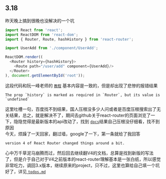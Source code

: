 ## **3.18**  
昨天晚上搞到很晚也没解决的一个坑  
```js
import React from 'react';
import ReactDOM from 'react-dom';
import { Router, Route, hashHistory } from 'react-router';

import UserAdd from './component/UserAdd';

ReactDOM.render((
  <Router history={hashHistory}>
    <Route path="/user/add" component={UserAdd}/>
  </Router>
), document.getElementById('root'));
```  
这段代码和阮一峰老师的 [`教程`](http://www.ruanyifeng.com/blog/2016/05/react_router.html?utm_source=tool.lu) 基本内容是一致的，但是却出现了悲惨的报错结果
```warning
The prop `history` is marked as required in `Router`, but its value is `undefined`
```
这里吐槽一句，百度找不到结果，国人压根没多少人问或者是百度压根搜索出了无关结果，总之，就是解决不了，期间去github关于react-router的页面浏览了一下，隐隐觉得是最新版本的api改动了，找到 [`docs`](https://reacttraining.com/react-router/)结果自己压根没仔细看，找不到原因  
今天，烦躁了一天回家，翻过墙，google了一下，第一条就给了我回答
```answer
version 4 of React Router changed things around a bit.
```
心中万千草泥马崩腾而过，然后回去继续翻V4的文档，总算是找到新版的写法了，但是介于自己对于V4之前版本的react-router理解基本是一张白纸，所以感觉非常吃力，调回3.x版本，继续原来的project，只不过，这里也算给自己填一个坑好了，详见[ `todos.md` ](./todos.md)